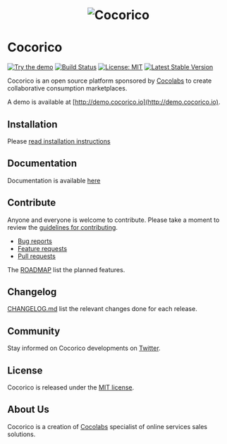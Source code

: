 <h1 align="center">
    <img src="http://docs.cocorico.io/images/logo_cocorico.png" alt="Cocorico"/>
</h1>

# Cocorico

[![Try the demo](https://img.shields.io/badge/try-demo-green.svg)](http://demo.cocorico.io)
[![Build Status](https://secure.travis-ci.org/Cocolabs-SAS/cocorico.svg)](http://travis-ci.org/Cocolabs-SAS/cocorico)
[![License: MIT](https://img.shields.io/badge/License-MIT-blue.svg)](https://opensource.org/licenses/MIT)
[![Latest Stable Version](https://poser.pugx.org/cocorico/cocorico/v/stable.svg)](https://packagist.org/packages/cocorico/cocorico)

Cocorico is an open source platform sponsored by [Cocolabs](http://www.cocolabs.io) to create collaborative consumption marketplaces.

A demo is available at [http://demo.cocorico.io](http://demo.cocorico.io).

## Installation

Please [read installation instructions](doc/installation.md)

## Documentation

Documentation is available [here](doc/index.md)

## Contribute

Anyone and everyone is welcome to contribute. Please take a moment to
review the [guidelines for contributing](CONTRIBUTING.md).

* [Bug reports](CONTRIBUTING.md#bugs)
* [Feature requests](CONTRIBUTING.md#features)
* [Pull requests](CONTRIBUTING.md#pull-requests)

The [ROADMAP](ROADMAP.md) list the planned features.

## Changelog

[CHANGELOG.md](CHANGELOG.md) list the relevant changes done for each release.

## Community

Stay informed on Cocorico developments on [Twitter](https://twitter.com/cocorico_rocks).

## License

Cocorico is released under the [MIT license](LICENSE).


## About Us

Cocorico is a creation of [Cocolabs](http://www.cocolabs.io) specialist of online services sales solutions.
